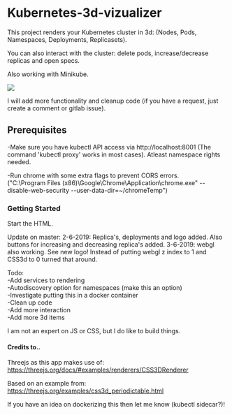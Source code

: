 # Kubernetes-3d-vizualizer

This project renders your Kubernetes cluster in 3d: (Nodes, Pods, Namespaces, Deployments, Replicasets).  <br/>

You can also interact with the cluster: delete pods, increase/decrease replicas and open specs. <br/>

Also working with Minikube. <br/>

![](/k8s4.gif)

I will add more functionality and cleanup code (if you have a request, just create a comment or gitlab issue). <br/>

## Prerequisites

-Make sure you have kubectl API access via http://localhost:8001 (The command 'kubectl proxy' works in most cases). Atleast namespace rights needed.<br/>

-Run chrome with some extra flags to prevent CORS errors.<br/>
 ("C:\Program Files (x86)\Google\Chrome\Application\chrome.exe" --disable-web-security --user-data-dir=~/chromeTemp")



### Getting Started

Start the HTML.

Update on master:
2-6-2019: Replica's, deployments and logo added. Also buttons for increasing and decreasing replica's added.
3-6-2019: webgl also working. See new logo! Instead of putting webgl z index to 1 and CSS3d to 0 turned that around.

Todo:  <br/>
-Add services to rendering <br/>
-Autodiscovery option for namespaces (make this an option) <br/>
-Investigate putting this in a docker container <br/>
-Clean up code <br/>
-Add more interaction <br/>
-Add more 3d items <br/>

I am not an expert on JS or CSS, but I do like to build things.

#### Credits to..
Threejs as this app makes use of:
https://threejs.org/docs/#examples/renderers/CSS3DRenderer

Based on an example from:
https://threejs.org/examples/css3d_periodictable.html

If you have an idea on dockerizing this then let me know (kubectl sidecar?)!
